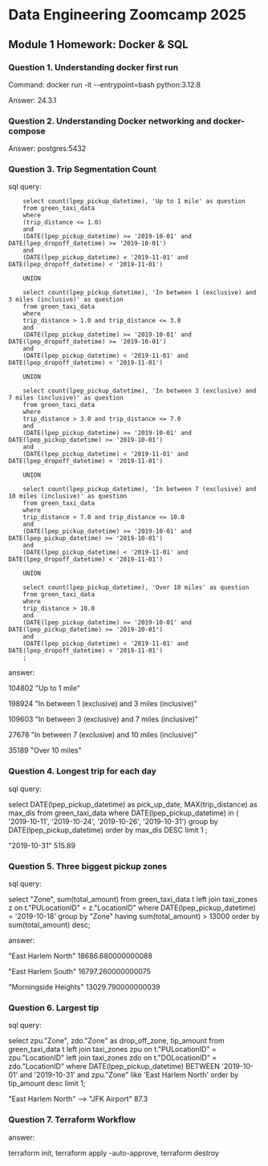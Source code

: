 # Data Engineering Zoomcamp 2025

## Module 1 Homework: Docker & SQL

### Question 1. Understanding docker first run

Command: 
        docker run -it --entrypoint=bash python:3.12.8

Answer: 24.3.1

### Question 2. Understanding Docker networking and docker-compose

Answer: postgres:5432

### Question 3. Trip Segmentation Count

sql query:

        select count(lpep_pickup_datetime), 'Up to 1 mile' as question
        from green_taxi_data
        where 
        (trip_distance <= 1.0)
        and
        (DATE(lpep_pickup_datetime) >= '2019-10-01' and DATE(lpep_dropoff_datetime) >= '2019-10-01')
        and
        (DATE(lpep_pickup_datetime) < '2019-11-01' and DATE(lpep_dropoff_datetime) < '2019-11-01')

        UNION

        select count(lpep_pickup_datetime), 'In between 1 (exclusive) and 3 miles (inclusive)' as question
        from green_taxi_data
        where 
        trip_distance > 1.0 and trip_distance <= 3.0
        and 
        (DATE(lpep_pickup_datetime) >= '2019-10-01' and DATE(lpep_dropoff_datetime) >= '2019-10-01')
        and
        (DATE(lpep_pickup_datetime) < '2019-11-01' and DATE(lpep_dropoff_datetime) < '2019-11-01')

        UNION

        select count(lpep_pickup_datetime), 'In between 3 (exclusive) and 7 miles (inclusive)' as question
        from green_taxi_data
        where 
        trip_distance > 3.0 and trip_distance <= 7.0
        and 
        (DATE(lpep_pickup_datetime) >= '2019-10-01' and DATE(lpep_pickup_datetime) >= '2019-10-01')
        and
        (DATE(lpep_pickup_datetime) < '2019-11-01' and DATE(lpep_dropoff_datetime) < '2019-11-01')

        UNION

        select count(lpep_pickup_datetime), 'In between 7 (exclusive) and 10 miles (inclusive)' as question
        from green_taxi_data
        where 
        trip_distance > 7.0 and trip_distance <= 10.0
        and 
        (DATE(lpep_pickup_datetime) >= '2019-10-01' and DATE(lpep_pickup_datetime) >= '2019-10-01')
        and
        (DATE(lpep_pickup_datetime) < '2019-11-01' and DATE(lpep_dropoff_datetime) < '2019-11-01')

        UNION

        select count(lpep_pickup_datetime), 'Over 10 miles' as question
        from green_taxi_data
        where 
        trip_distance > 10.0
        and 
        (DATE(lpep_pickup_datetime) >= '2019-10-01' and DATE(lpep_pickup_datetime) >= '2019-10-01')
        and
        (DATE(lpep_pickup_datetime) < '2019-11-01' and DATE(lpep_dropoff_datetime) < '2019-11-01')
        ;

answer:

104802	"Up to 1 mile"

198924	"In between 1 (exclusive) and 3 miles (inclusive)"

109603	"In between 3 (exclusive) and 7 miles (inclusive)"

27678	"In between 7 (exclusive) and 10 miles (inclusive)"

35189	"Over 10 miles"


### Question 4. Longest trip for each day

sql query:

select DATE(lpep_pickup_datetime) as pick_up_date, MAX(trip_distance) as max_dis
from green_taxi_data
where
DATE(lpep_pickup_datetime) in
(
'2019-10-11',
'2019-10-24',
'2019-10-26',
'2019-10-31')
group by DATE(lpep_pickup_datetime)
order by max_dis DESC
limit 1
;

"2019-10-31"	515.89

### Question 5. Three biggest pickup zones

sql query:

select "Zone", sum(total_amount)
from green_taxi_data t
left join taxi_zones z on t."PULocationID" = z."LocationID"
where DATE(lpep_pickup_datetime) = '2019-10-18'
group by "Zone"
having sum(total_amount) > 13000
order by sum(total_amount) desc;

answer:

"East Harlem North"	18686.680000000088

"East Harlem South"	16797.260000000075

"Morningside Heights"	13029.790000000039

### Question 6. Largest tip

sql query:

select zpu."Zone", zdo."Zone" as drop_off_zone, tip_amount
from green_taxi_data t
left join taxi_zones zpu on t."PULocationID" = zpu."LocationID"
left join taxi_zones zdo on t."DOLocationID" = zdo."LocationID"
where DATE(lpep_pickup_datetime) BETWEEN '2019-10-01' and '2019-10-31'
and zpu."Zone" like 'East Harlem North'
order by tip_amount desc
limit 1;

"East Harlem North"	--> "JFK Airport"	87.3


### Question 7. Terraform Workflow

answer:

terraform init, terraform apply -auto-approve, terraform destroy